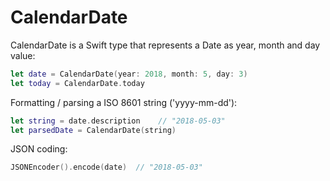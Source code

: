 # CalendarDate

CalendarDate is a Swift type that represents a Date as year, month and day value:

```swift
let date = CalendarDate(year: 2018, month: 5, day: 3)
let today = CalendarDate.today
```

Formatting / parsing a ISO 8601 string ('yyyy-mm-dd'):

```swift
let string = date.description    // "2018-05-03"
let parsedDate = CalendarDate(string)
```

JSON coding:

```swift
JSONEncoder().encode(date)  // "2018-05-03"
```
